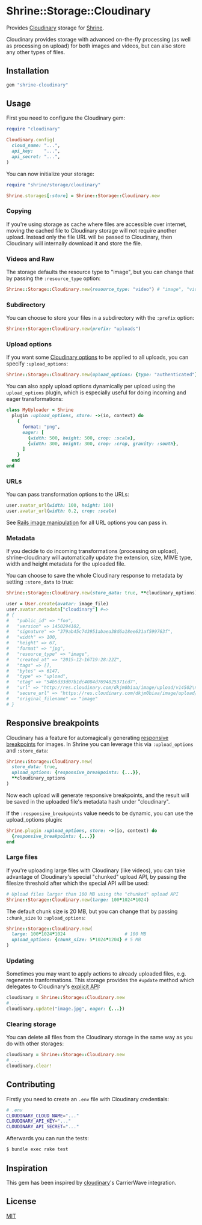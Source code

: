 # Shrine::Storage::Cloudinary

Provides [Cloudinary] storage for [Shrine].

Cloudinary provides storage with advanced on-the-fly processing (as well as
processing on upload) for both images and videos, but can also store any other
types of files.

## Installation

```ruby
gem "shrine-cloudinary"
```

## Usage

First you need to configure the Cloudinary gem:

```rb
require "cloudinary"

Cloudinary.config(
  cloud_name: "...",
  api_key:    "...",
  api_secret: "...",
)
```

You can now initialize your storage:

```rb
require "shrine/storage/cloudinary"

Shrine.storages[:store] = Shrine::Storage::Cloudinary.new
```

### Copying

If you're using storage as cache where files are accessible over internet,
moving the cached file to Cloudinary storage will not require another upload.
Instead only the file URL will be passed to Cloudinary, then Cloudinary will
internally download it and store the file.

### Videos and Raw

The storage defaults the resource type to "image", but you can change that
by passing the `:resource_type` option:

```rb
Shrine::Storage::Cloudinary.new(resource_type: "video") # "image", "video" or "raw"
```

### Subdirectory

You can choose to store your files in a subdirectory with the `:prefix` option:

```rb
Shrine::Storage::Cloudinary.new(prefix: "uploads")
```

### Upload options

If you want some [Cloudinary options] to be applied to all uploads, you can
specify `:upload_options`:

```rb
Shrine::Storage::Cloudinary.new(upload_options: {type: "authenticated"})
```

You can also apply upload options dynamically per upload using the
`upload_options` plugin, which is especially useful for doing incoming and
eager transformations:

```rb
class MyUploader < Shrine
  plugin :upload_options, store: ->(io, context) do
    {
      format: "png",
      eager: [
        {width: 500, height: 500, crop: :scale},
        {width: 300, height: 300, crop: :crop, gravity: :south},
      ]
    }
  end
end
```

### URLs

You can pass transformation options to the URLs:

```rb
user.avatar_url(width: 100, height: 100)
user.avatar_url(width: 0.2, crop: :scale)
```

See [Rails image manipulation] for all URL options you can pass in.

### Metadata

If you decide to do incoming transformations (processing on upload),
shrine-cloudinary will automatically update the extension, size, MIME type,
width and height metadata for the uploaded file.

You can choose to save the whole Cloudinary response to metadata by setting
`:store_data` to true:

```rb
Shrine::Storage::Cloudinary.new(store_data: true, **cloudinary_options)
```
```rb
user = User.create(avatar: image_file)
user.avatar.metadata["cloudinary"] #=>
# {
#   "public_id" => "foo",
#   "version" => 1450294102,
#   "signature" => "379ab45c743951abaea38d6a18ee631af599763f",
#   "width" => 100,
#   "height" => 67,
#   "format" => "jpg",
#   "resource_type" => "image",
#   "created_at" => "2015-12-16T19:28:22Z",
#   "tags" => [],
#   "bytes" => 6147,
#   "type" => "upload",
#   "etag" => "54b5d33d07b1dc4084d7694825371cd7",
#   "url" => "http://res.cloudinary.com/dkjm0biaa/image/upload/v14502\n94102/foo.jpg",
#   "secure_url" => "https://res.cloudinary.com/dkjm0biaa/image/upload/v1450294102/foo.jpg",
#   "original_filename" => "image"
# }
```

## Responsive breakpoints

Cloudinary has a feature for automagically generating [responsive breakpoints]
for images. In Shrine you can leverage this via `:upload_options` and
`:store_data`:

```rb
Shrine::Storage::Cloudinary.new(
  store_data: true,
  upload_options: {responsive_breakpoints: {...}},
  **cloudinary_options
)
```

Now each upload will generate responsive breakpoints, and the result will be
saved in the uploaded file's metadata hash under "cloudinary".

If the `:responsive_breakpoints` value needs to be dynamic, you can use the
upload_options plugin:

```rb
Shrine.plugin :upload_options, store: ->(io, context) do
  {responsive_breakpoints: {...}}
end
```

### Large files

If you're uploading large files with Cloudinary (like videos), you can take
advantage of Cloudinary's special "chunked" upload API, by passing the filesize
threshold after which the special API will be used:

```rb
# Upload files larger than 100 MB using the "chunked" upload API
Shrine::Storage::Cloudinary.new(large: 100*1024*1024)
```

The default chunk size is 20 MB, but you can change that by passing
`:chunk_size` to `:upload_options`:

```rb
Shrine::Storage::Cloudinary.new(
  large: 100*1024*1024                      # 100 MB
  upload_options: {chunk_size: 5*1024*1204} # 5 MB
)
```

### Updating

Sometimes you may want to apply actions to already uploaded files, e.g.
regenerate tranformations. This storage provides the `#update` method which
delegates to Cloudinary's [explicit API]:

```rb
cloudinary = Shrine::Storage::Cloudinary.new
# ...
cloudinary.update("image.jpg", eager: {...})
```

### Clearing storage

You can delete all files from the Cloudinary storage in the same way as you do
with other storages:

```rb
cloudinary = Shrine::Storage::Cloudinary.new
# ...
cloudinary.clear!
```

## Contributing

Firstly you need to create an `.env` file with Cloudinary credentials:

```sh
# .env
CLOUDINARY_CLOUD_NAME="..."
CLOUDINARY_API_KEY="..."
CLOUDINARY_API_SECRET="..."
```

Afterwards you can run the tests:

```sh
$ bundle exec rake test
```

## Inspiration

This gem has been inspired by [cloudinary]'s CarrierWave integration.

## License

[MIT](http://opensource.org/licenses/MIT)

[Cloudinary]: http://cloudinary.com/
[Shrine]: https://github.com/janko-m/shrine
[cloudinary]: https://github.com/cloudinary/cloudinary_gem
[Cloudinary options]: http://cloudinary.com/documentation/upload_images#remote_upload
[Rails image manipulation]: http://cloudinary.com/documentation/rails_image_manipulation
[responsive breakpoints]: http://cloudinary.com/blog/introducing_intelligent_responsive_image_breakpoints_solutions
[explicit API]: http://cloudinary.com/documentation/image_upload_api_reference#explicit

